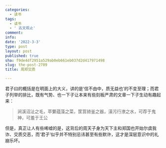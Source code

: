 ```yaml
---
categories:
  - 读书
tags:
  - 读书
  - ' 古文观止'
comment: 
info: 
date: '2022-3-3'
type: post
layout: post
published: true
sha: f9de4df2951a529ab0eb661eb037d2d417971498
slug: the-post-2709
title: 周郑交质

---
```

君子曰的概括是在明面上的大义，讲的是‘信不由中，质无益也’的不变至理；而君子列举的排比，既有气势、也一下子让本来有些刻板严肃的文章一下子生动有趣起来：

> 涧溪沼沚之毛，苹蘩蕴藻之菜，筐筥锜釜之器，潢污行潦之水，可荐于鬼神，可羞于王公

但是，真正让人有些唏嘘的是，这背后的周天子身为天下主和郑国也开始尔虞我诈、交质交恶，而‘君子’似乎并不特别忌讳甚至有些默许，这才是深层意识中的礼崩乐坏。
